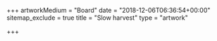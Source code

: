 +++
artworkMedium = "Board"
date = "2018-12-06T06:36:54+00:00"
sitemap_exclude = true
title = "Slow harvest"
type = "artwork"

+++
